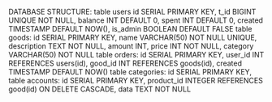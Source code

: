 DATABASE STRUCTURE:
table users
    id SERIAL PRIMARY KEY,
    t_id BIGINT UNIQUE NOT NULL,
    balance INT DEFAULT 0,
    spent INT DEFAULT 0,
    created TIMESTAMP DEFAULT NOW(),
    is_admin BOOLEAN DEFAULT FALSE
table goods:
    id SERIAL PRIMARY KEY,
    name VARCHAR(50) NOT NULL UNIQUE,
    description TEXT NOT NULL,
    amount INT,
    price INT NOT NULL,
    category VARCHAR(50) NOT NULL
table orders:
    id SERIAL PRIMARY KEY,
    user_id INT REFERENCES users(id),
    good_id INT REFERENCES goods(id),
    created TIMESTAMP DEFAULT NOW()
table categories:
    id SERIAL PRIMARY KEY,
table accounts:
    id SERIAL PRIMARY KEY,
    product_id INTEGER REFERENCES good(id) ON DELETE CASCADE,
    data TEXT NOT NULL
    
